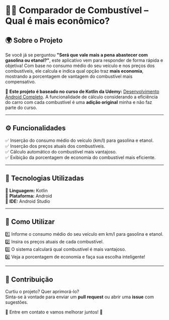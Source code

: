 # 🚗💡 Comparador de Combustível – Qual é mais econômico?  

## 🌍 Sobre o Projeto  

Se você já se perguntou **"Será que vale mais a pena abastecer com gasolina ou etanol?"**, este aplicativo vem para responder de forma rápida e objetiva! 
Com base no consumo médio do seu veículo e nos preços dos combustíveis, ele calcula e indica qual opção traz **mais economia**, mostrando a porcentagem de vantagem do combustível mais compensativo.  

📌 **Este projeto é baseado no curso de Kotlin da Udemy:** [Desenvolvimento Android Completo](https://www.udemy.com/course/desenvolvimento-android-completo/?couponCode=CP130525BRGB). 
A funcionalidade de cálculo considerando a eficiência do carro com cada combustível é uma **adição original** minha e não faz parte do curso.  

---

## ⚙️ Funcionalidades  

✅ Inserção do consumo médio do veículo (km/l) para gasolina e etanol.  
✅ Inserção dos preços atuais dos combustíveis.  
✅ Cálculo automático do combustível mais vantajoso.  
✅ Exibição da porcentagem de economia do combustível mais eficiente.  

---

## 🚀 Tecnologias Utilizadas  

🔹 **Linguagem:** Kotlin  
🔹 **Plataforma:** Android  
🔹 **IDE:** Android Studio  

---

## 🏁 Como Utilizar  

1️⃣ Informe o consumo médio do seu veículo em km/l para gasolina e etanol.  
2️⃣ Insira os preços atuais de cada combustível.  
3️⃣ O sistema calculará qual combustível é mais vantajoso.  
4️⃣ Veja a porcentagem de economia e faça sua escolha inteligente!  

---

## 🤝 Contribuição  

Curtiu o projeto? Quer aprimorá-lo?  
Sinta-se à vontade para enviar um **pull request** ou abrir uma **issue** com sugestões.  

📩 Entre em contato e vamos melhorar juntos! 🚀  
